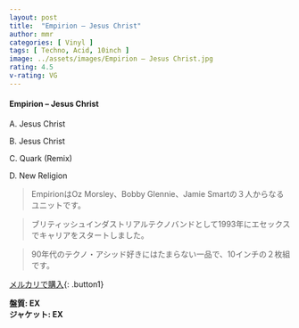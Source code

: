 ```yaml
---
layout: post
title:  "Empirion – Jesus Christ"
author: mmr
categories: [ Vinyl ]
tags: [ Techno, Acid, 10inch ]
image: ../assets/images/Empirion – Jesus Christ.jpg
rating: 4.5
v-rating: VG
---
```


#### Empirion – Jesus Christ


A. Jesus Christ


B. Jesus Christ


C. Quark (Remix)


D. New Religion


> EmpirionはOz Morsley、Bobby Glennie、Jamie Smartの３人からなるユニットです。

> ブリティッシュインダストリアルテクノバンドとして1993年にエセックスでキャリアをスタートしました。

> 90年代のテクノ・アシッド好きにはたまらない一品で、10インチの２枚組です。


[メルカリで購入](https://jp.mercari.com/item/m51146991051){: .button1}


<div class="mt-4 mb-4 d-flex align-items-center">
<strong class="mr-1">盤質: EX</strong>
</div>
<div class="mt-4 mb-4 d-flex align-items-center">
<strong class="mr-1">ジャケット: EX</strong>
</div>